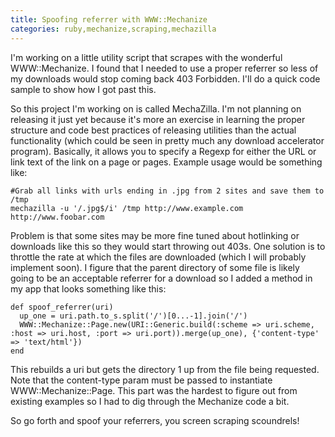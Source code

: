 ```yaml
---
title: Spoofing referrer with WWW::Mechanize
categories: ruby,mechanize,scraping,mechazilla
---
```


I'm working on a little utility script that scrapes with the wonderful WWW::Mechanize. I found that I needed to use a proper referrer so less of my downloads would stop coming back 403 Forbidden. I'll do a quick code sample to show how I got past this.

So this project I'm working on is called MechaZilla. I'm not planning on releasing it just yet because it's more an exercise in learning the proper structure and code best practices of releasing utilities than the actual functionality (which could be seen in pretty much any download accelerator program). Basically, it allows you to specify a Regexp for either the URL or link text of the link on a page or pages. Example usage would be something like:

~~~~{.sh}
#Grab all links with urls ending in .jpg from 2 sites and save them to /tmp
mechazilla -u '/.jpg$/i' /tmp http://www.example.com http://www.foobar.com
~~~~

Problem is that some sites may be more fine tuned about hotlinking or downloads like this so they would start throwing out 403s. One solution is to throttle the rate at which the files are downloaded (which I will probably implement soon). I figure that the parent directory of some file is likely going to be an acceptable referrer for a download so I added a method in my app that looks something like this:

~~~~{.ruby}
def spoof_referrer(uri)
  up_one = uri.path.to_s.split('/')[0...-1].join('/')
  WWW::Mechanize::Page.new(URI::Generic.build(:scheme => uri.scheme, :host => uri.host, :port => uri.port)).merge(up_one), {'content-type' => 'text/html'})
end
~~~~

This rebuilds a uri but gets the directory 1 up from the file being requested. Note that the content-type param must be passed to instantiate WWW::Mechanize::Page. This part was the hardest to figure out from existing examples so I had to dig through the Mechanize code a bit.

So go forth and spoof your referrers, you screen scraping scoundrels!

